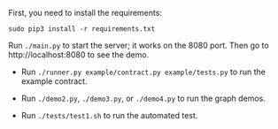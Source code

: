 First, you need to install the requirements:

```
sudo pip3 install -r requirements.txt
```

Run `./main.py` to start the server; it works on the 8080 port. Then go to http://localhost:8080 to see the demo.

* Run `./runner.py example/contract.py example/tests.py` to run the example contract.

* Run `./demo2.py`, `./demo3.py`, or `./demo4.py` to run the graph demos.

* Run `./tests/test1.sh` to run the automated test.
